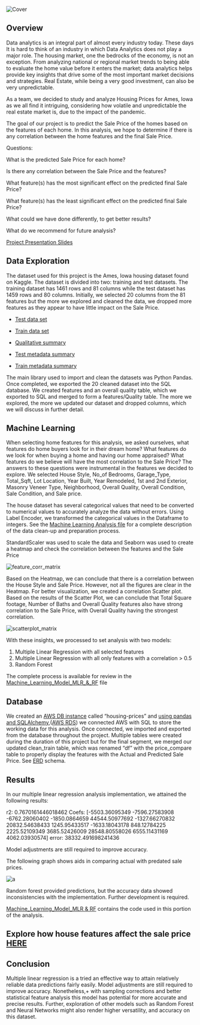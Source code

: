 ![Cover](https://user-images.githubusercontent.com/85421407/142972893-15a9e96c-7e7c-46eb-bff5-8f324ee45638.png)

## Overview

Data analytics is an integral part of almost every industry today. These days It is hard to think of an industry in which Data Analytics does not play a major role.  The housing market, one the bedrocks of the economy, is not an exception. From analyzing national or regional market trends to being able to evaluate the home value before it enters the market; data analytics helps provide key insights that drive some of the most important market decisions and strategies. Real Estate, while being a very good investment, can also be very unpredictable.

As a team, we decided to study and analyze Housing Prices for Ames, Iowa as we all find it intriguing, considering how volatile and unpredictable the real estate market is, due to the impact of the pandemic. 

The goal of our project is to predict the Sale Price of the homes based on the features of each home. In this analysis, we hope to determine if there is any correlation between the home features and the final Sale Price.

Questions:

What is the predicted Sale Price for each home?

Is there any correlation between the Sale Price and the features?

What feature(s) has the most significant effect on the predicted final Sale Price?

What feature(s) has the least significant effect on the predicted final Sale Price?

What could we have done differently, to get better results?

What do we recommend for future analysis?

[Project Presentation Slides](https://docs.google.com/presentation/d/1CP-Y-DHtzvPq8qeBXkekO-sVphJCxbwzYxdpZ75kIPY/edit#slide=id.p1)

## Data Exploration

The dataset used for this project is the Ames, Iowa housing dataset found on Kaggle. The dataset is divided into two: training and test datasets. The training dataset has 1461 rows and 81 columns while the test dataset has 1459 rows and 80 columns. Initially, we selected 20 columns from the 81 features but the more we explored and cleaned the data, we dropped more features as they appear to have little impact on the Sale Price. 

   - [Test data set](https://github.com/serpaulus/Final_Project/blob/main/Data_Sets/test.csv)

   - [Train data set](https://github.com/serpaulus/Final_Project/blob/main/Data_Sets/train.csv)
   
   - [Qualitative summary](https://github.com/serpaulus/Final_Project/blob/main/Data_Sets/kaggle_data_description.txt)

   - [Test metadata summary](https://github.com/serpaulus/Final_Project/blob/main/Data_Sets/tst_desc.csv)

   - [Train metadata summary](https://github.com/serpaulus/Final_Project/blob/main/Data_Sets/train_desc.csv)
   

The main library used to import and clean the datasets was Python Pandas. Once completed, we exported the 20 cleaned dataset into the SQL database. We created features and an overall quality table, which we exported to SQL and merged to form a features/Quality table. The more we explored, the more we updated our dataset and dropped columns, which we will discuss in further detail.

## Machine Learning

When selecting home features for this analysis, we asked ourselves, what features do home buyers look for in their dream home? What features do we look for when buying a home and having our home appraised? What features do we believe will have the most correlation to the Sale Price? The answers to these questions were instrumental in the features we decided to explore. We selected House Style, No_of Bedrooms, Garage_Type, Total_Sqft, Lot Location, Year Built, Year Remodeled, 1st and 2nd Exterior, Masonry Veneer Type, Neighborhood, Overall Quality, Overall Condition, Sale Condition, and Sale price. 

The house dataset has several categorical values that need to be converted to numerical values to accurately analyze the data without errors. Using Label Encoder, we transformed the categorical values in the Dataframe to integers. See the [Machine Learning Analysis file]() for a complete description of the data clean-up and preparation process.

StandardScaler was used to scale the data and Seaborn was used to create a heatmap and check the correlation between the features and the Sale Price

![feature_corr_matrix](https://user-images.githubusercontent.com/85421407/142972745-45b22e35-672b-48a2-8ea8-5363f85b1238.png)

Based on the Heatmap, we can conclude that there is a correlation between the House Style and Sale Price. However, not all the figures are clear in the Heatmap. For better visualization, we created a correlation Scatter plot. Based on the results of the Scatter Plot, we can conclude that Total Square footage, Number of Baths and Overall Quality features also have strong correlation to the Sale Price, with Overall Quality having the strongest correlation.

![scatterplot_matrix](https://user-images.githubusercontent.com/85421407/142975667-e94d2f65-dcd0-4278-8a1c-feaae83d1ed6.png)

With these insights, we processed to set analysis with two models: 
1) Multiple Linear Regression with all selected features
2) Multiple Linear Regression with all only features with a correlation > 0.5
3) Random Forest

The complete process is available for review in the [Machine_Learning_Model_MLR_&_RF](https://github.com/serpaulus/Predicting_the_Final_Home_Price/blob/main/Machine_Learning_Model_MLR_%26_RF.ipynb) file


## Database

We created an [AWS DB instance](https://user-images.githubusercontent.com/85421407/142973441-79e27fed-3e89-4d6e-a320-d15a67af2310.GIF) called “housing-prices” and [using pandas and SQLAlchemy](https://github.com/serpaulus/Predicting_the_Final_Home_Price/blob/main/Resources/SQLDBpandas.GIF),([AWS RDS](https://github.com/serpaulus/Predicting_the_Final_Home_Price/blob/main/Resources/AWS%20RDS%20DB.png)) we connected AWS with SQL to store the working data for this analysis. Once connected, we imported and exported from the database throughout the project. Multiple tables were created during the duration of this project but for the final segment, we merged our updated clean_train table, which was renamed “df” with the price_compare table to properly display the features with the Actual and Predicted Sale Price. See [ERD](https://github.com/serpaulus/Predicting_the_Final_Home_Price/blob/main/Resources/ERD%20.png)
 schema.  


## Results

In our multiple linear regression analysis implementation, we attained the following results: 

r2: 0.7670161446018462
Coefs: [-5503.36095349 -7596.27583908 -6762.28060402 -1850.0864659
 44544.50977692 -1327.66270832 20832.54638433  1245.95433517
 -1633.18043178   848.12784225  2225.52109349  3685.52426009
 28548.80558026  6555.11431169  4062.03930574]
error: 38332.491698241436

Model adjustments are still required to improve accuracy.  

The following graph shows aids in comparing actual with predated sale prices.

![a](https://github.com/serpaulus/Predicting_the_Final_Home_Price/blob/main/Resources/MLR_results.GIF)

Random forest provided predictions, but the accuracy data showed inconsistencies with the implementation. Further development is required. 

[Machine_Learning_Model_MLR & RF](https://github.com/serpaulus/Predicting_the_Final_Home_Price/blob/main/Machine_Learning_Model_MLR_%26_RF.ipynb) contains the code used in this portion of the analysis.   

## Explore how house features affect the sale price [HERE](https://public.tableau.com/app/profile/ask1455/viz/PredicttheFinalHomePrice/Dashboard2_1?publish=yes) 

## Conclusion

Multiple linear regression is a tried an effective way to attain relatively reliable data predictions fairly easily. Model adjustments are still required to improve accuracy. Nonetheless,+ with sampling corrections and better statistical feature analysis this model has potential for more accurate and precise results. Further, exploration of other models such as Random Forest and Neural Networks might also render higher versatility, and accuracy on this dataset.

